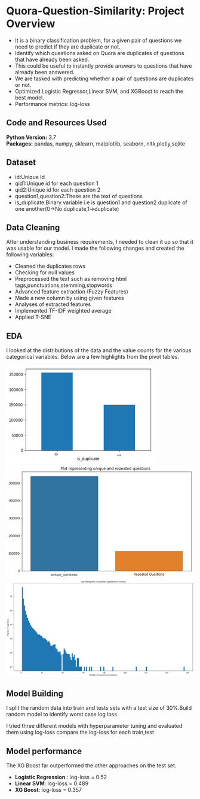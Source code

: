 # Quora-Question-Similarity: Project Overview 
* It is a binary classification problem, for a given pair of questions we need to predict if they are duplicate or not.
* Identify which questions asked on Quora are duplicates of questions that have already been asked.
* This could be useful to instantly provide answers to questions that have already been answered.
* We are tasked with predicting whether a pair of questions are duplicates or not.  
* Optimized Logistic Regressor,Linear SVM, and XGBoost to reach the best model. 
* Performance metrics: log-loss


## Code and Resources Used 
**Python Version:** 3.7  
**Packages:** pandas, numpy, sklearn, matplotlib, seaborn, nltk,plotly,sqlite

## Dataset
*	id:Unique Id
*	qid1:Unique id for each question 1
*	qid2:Unique id for each question 2
*	question1,question2:These are the text of questions
*	is_duplicate:Binary variable i.e is question1 and question2 duplicate of one another(0->No duplicate,1->duplicate)

## Data Cleaning
After understanding business requirements, I needed to clean it up so that it was usable for our model. I made the following changes and created the following variables:

*	Cleaned the duplicates rows 
*	Checking for null values 
*	Preprocessed the text such as removing html tags,punctuations,stemming,stopwords
*	Advanced feature extraction (Fuzzy Features)
*	Made a new column by using given features
* Analyses of extracted features
* Implemented TF-IDF weighted average
* Applied T-SNE 
  

## EDA
I looked at the distributions of the data and the value counts for the various categorical variables. Below are a few highlights from the pivot tables. 

![alt text](https://github.com/vaibhavt14/Quora-Question-Similarity/blob/main/class_distribution.png "Class distribution of target variable")
![alt text](https://github.com/vaibhavt14/Quora-Question-Similarity/blob/main/questions.png "Distribution of unique and repeated")
![alt text](https://github.com/vaibhavt14/Quora-Question-Similarity/blob/main/questions_occurence.png "question appeareance counts")

## Model Building 

I split the random data into train and tests sets with a test size of 30%.Build random model to identify worst case log loss  

I tried three different models with hyperparameter tuning  and evaluated them using log-loss compare the log-loss for each train,test 


## Model performance
The XG Boost far outperformed the other approaches on the test set. 
*	**Logistic Regression** : log-loss = 0.52
*	**Linear SVM**: log-loss = 0.489
*	**XG Boost**: log-loss = 0.357




